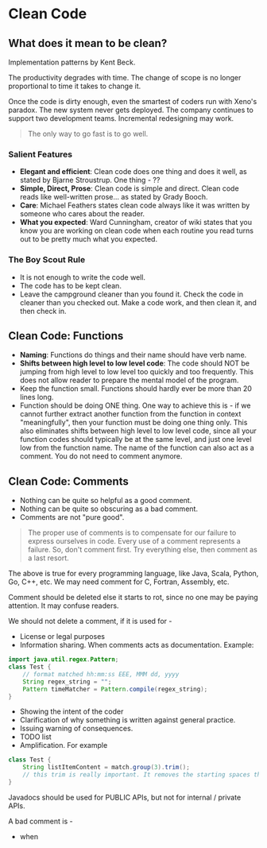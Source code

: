 # Clean Code

## What does it mean to be clean?
Implementation patterns by Kent Beck.

The productivity degrades with time. The change of scope is no longer proportional to time it takes to change it.

Once the code is dirty enough, even the smartest of coders run with Xeno's paradox. The new system never gets deployed. The company continues to support two development teams. Incremental redesigning may work.

> The only way to go fast is to go well.

### Salient Features
* **Elegant and efficient**: Clean code does one thing and does it well, as stated by Bjarne Stroustrup. One thing - ??
* **Simple, Direct, Prose**: Clean code is simple and direct. Clean code reads like well-written prose... as stated by Grady Booch.
* **Care**: Michael Feathers states clean code always like it was written by someone who cares about the reader.
* **What you expected**: Ward Cunningham, creator of wiki states that you know you are working on clean code when each routine you read turns out to be pretty much what you expected.

### The Boy Scout Rule
* It is not enough to write the code well.
* The code has to be kept clean.
* Leave the campground cleaner than you found it. Check the code in cleaner than you checked out. Make a code work, and then clean it, and then check in.

## Clean Code: Functions
* **Naming**: Functions do things and their name should have verb name.
* **Shifts between high level to low level code**: The code should NOT be jumping from high level to low level too quickly and too frequently. This does not allow reader to prepare the mental model of the program.
* Keep the function small. Functions should hardly ever be more than 20 lines long.
* Function should be doing ONE thing. One way to achieve this is - if we cannot further extract another function from the function in context "meaningfully", then your function must be doing one thing only. This also eliminates shifts between high level to low level code, since all your function codes should typically be at the same level, and just one level low from the function name. The name of the function can also act as a comment. You do not need to comment anymore.

## Clean Code: Comments
* Nothing can be quite so helpful as a good comment.
* Nothing can be quite so obscuring as a bad comment.
* Comments are not "pure good".

> The proper use of comments is to compensate for our failure to express ourselves in code. Every use of a comment represents a failure. So, don't comment first. Try everything else, then comment as a last resort.

The above is true for every programming language, like Java, Scala, Python, Go, C++, etc. We may need comment for C, Fortran, Assembly, etc.

Comment should be deleted else it starts to rot, since no one may be paying attention. It may confuse readers.

We should not delete a comment, if it is used for -
* License or legal purposes
* Information sharing. When comments acts as documentation. Example:
```java
import java.util.regex.Pattern;
class Test {
    // format matched hh:mm:ss EEE, MMM dd, yyyy
    String regex_string = "";
    Pattern timeMatcher = Pattern.compile(regex_string);
}
```
* Showing the intent of the coder
* Clarification of why something is written against general practice.
* Issuing warning of consequences.
* TODO list
* Amplification. For example
```java
class Test {
    String listItemContent = match.group(3).trim();
    // this trim is really important. It removes the starting spaces that could cause the item to be recognized as another list.
}
```

Javadocs should be used for PUBLIC APIs, but not for internal / private APIs.

A bad comment is -
* when 